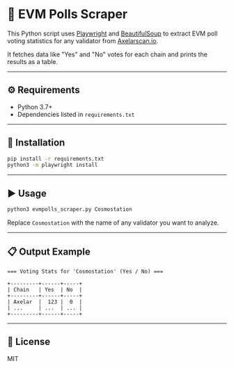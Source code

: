 # 🔎 EVM Polls Scraper

This Python script uses [Playwright](https://playwright.dev/) and [BeautifulSoup](https://www.crummy.com/software/BeautifulSoup/) to extract EVM poll voting statistics for any validator from [Axelarscan.io](https://axelarscan.io/validators/evm-polls).

It fetches data like "Yes" and "No" votes for each chain and prints the results as a table.

---

## ⚙️ Requirements

- Python 3.7+
- Dependencies listed in `requirements.txt`

---

## 🚀 Installation

```bash
pip install -r requirements.txt
python3 -m playwright install
```

---

## ▶️ Usage

```bash
python3 evmpolls_scraper.py Cosmostation
```

Replace `Cosmostation` with the name of any validator you want to analyze.

---

## 📋 Output Example

```
=== Voting Stats for 'Cosmostation' (Yes / No) ===

+---------+------+-----+
| Chain   | Yes  | No  |
+---------+------+-----+
| Axelar  |  123 |  0  |
| ...     | ...  | ... |
+---------+------+-----+
```

---

## 📄 License

MIT